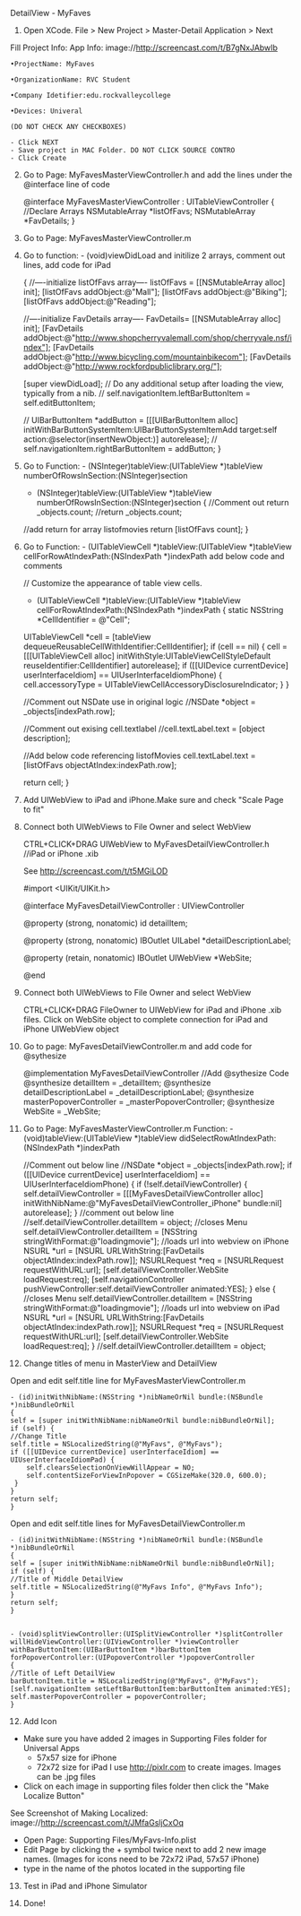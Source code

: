 DetailView - MyFaves

1) Open XCode. File > New Project > Master-Detail Application > Next

Fill Project Info:  App Info: image://http://screencast.com/t/B7gNxJAbwIb
    
    •ProjectName: MyFaves
    
    •OrganizationName: RVC Student
    
    •Company Idetifier:edu.rockvalleycollege
    
    •Devices: Univeral
    
    (DO NOT CHECK ANY CHECKBOXES)
    
    - Click NEXT
    - Save project in MAC Folder. DO NOT CLICK SOURCE CONTRO
    - Click Create

2) Go to Page: MyFavesMasterViewController.h and add the lines under the @interface line of code

     @interface MyFavesMasterViewController : UITableViewController
    {
    //Declare Arrays
    NSMutableArray *listOfFavs;
    NSMutableArray *FavDetails;
    }


3) Go to Page: MyFavesMasterViewController.m


4) Go to function: - (void)viewDidLoad and initilize 2 arrays, comment out lines, add code for iPad

    {
    //—-initialize  listOfFavs array—-
    listOfFavs = [[NSMutableArray alloc] init];
    [listOfFavs addObject:@"Mall"];
    [listOfFavs addObject:@"Biking"];
    [listOfFavs addObject:@"Reading"];
    
    //—-initialize  FavDetails array—-
    FavDetails= [[NSMutableArray alloc] init];
    [FavDetails addObject:@"http://www.shopcherryvalemall.com/shop/cherryvale.nsf/index"];
    [FavDetails addObject:@"http://www.bicycling.com/mountainbikecom"];
    [FavDetails addObject:@"http://www.rockfordpubliclibrary.org/"];
    
    [super viewDidLoad];
    // Do any additional setup after loading the view, typically from a nib.
    // self.navigationItem.leftBarButtonItem = self.editButtonItem;

    // UIBarButtonItem *addButton = [[[UIBarButtonItem alloc] initWithBarButtonSystemItem:UIBarButtonSystemItemAdd target:self action:@selector(insertNewObject:)] autorelease];
    // self.navigationItem.rightBarButtonItem = addButton;
    } 

4) Go to Function: - (NSInteger)tableView:(UITableView *)tableView numberOfRowsInSection:(NSInteger)section

    - (NSInteger)tableView:(UITableView *)tableView numberOfRowsInSection:(NSInteger)section
    {
    //Comment out return _objects.count;
    //return _objects.count;

    //add return for array listofmovies
    return [listOfFavs count];
    }

5) Go to Function: - (UITableViewCell *)tableView:(UITableView *)tableView cellForRowAtIndexPath:(NSIndexPath *)indexPath add below code and comments

    // Customize the appearance of table view cells.
    - (UITableViewCell *)tableView:(UITableView *)tableView cellForRowAtIndexPath:(NSIndexPath *)indexPath
    {
    static NSString *CellIdentifier = @"Cell";

    UITableViewCell *cell = [tableView dequeueReusableCellWithIdentifier:CellIdentifier];
    if (cell == nil) {
        cell = [[[UITableViewCell alloc] initWithStyle:UITableViewCellStyleDefault reuseIdentifier:CellIdentifier] autorelease];
        if ([[UIDevice currentDevice] userInterfaceIdiom] == UIUserInterfaceIdiomPhone) {
            cell.accessoryType = UITableViewCellAccessoryDisclosureIndicator;
        }
    }

    //Comment out NSDate use in original logic
    //NSDate *object = _objects[indexPath.row];

    //Comment out exising cell.textlabel
    //cell.textLabel.text = [object description];

    //Add below code referencing listofMovies
    cell.textLabel.text = [listOfFavs objectAtIndex:indexPath.row];

    return cell;
    }


6) Add UIWebView to iPad and iPhone.Make sure and check "Scale Page to fit"

7) Connect both UIWebViews to File Owner and select WebView

   CTRL+CLICK+DRAG UIWebView to MyFavesDetailViewController.h //iPad or iPhone .xib

   See http://screencast.com/t/t5MGiLOD

    #import <UIKit/UIKit.h>

    @interface MyFavesDetailViewController : UIViewController <UISplitViewControllerDelegate>

    @property (strong, nonatomic) id detailItem;

    @property (strong, nonatomic) IBOutlet UILabel *detailDescriptionLabel;

    @property (retain, nonatomic) IBOutlet UIWebView *WebSite;

    @end

8) Connect both UIWebViews to File Owner and select WebView

   CTRL+CLICK+DRAG FileOwner to UIWebView for iPad and iPhone .xib files.
   Click on WebSite object to complete connection for iPad and iPhone UIWebView object

9) Go to page: MyFavesDetailViewController.m and add code for @sythesize

    @implementation MyFavesDetailViewController
    //Add @sythesize Code
    @synthesize detailItem = _detailItem;
    @synthesize detailDescriptionLabel = _detailDescriptionLabel;
    @synthesize masterPopoverController = _masterPopoverController;
    @synthesize WebSite = _WebSite;

10) Go to Page: MyFavesMasterViewController.m
Function: - (void)tableView:(UITableView *)tableView didSelectRowAtIndexPath:(NSIndexPath *)indexPath

    //Comment out below line
    //NSDate *object = _objects[indexPath.row];
    if ([[UIDevice currentDevice] userInterfaceIdiom] == UIUserInterfaceIdiomPhone) {
    if (!self.detailViewController) {
        self.detailViewController = [[[MyFavesDetailViewController alloc] initWithNibName:@"MyFavesDetailViewController_iPhone" bundle:nil] autorelease];
    }
    //comment out below line
    //self.detailViewController.detailItem = object;
    //closes Menu
    self.detailViewController.detailItem =
    [NSString stringWithFormat:@"loadingmovie"];
    //loads url into webview on iPhone
    NSURL *url = [NSURL URLWithString:[FavDetails objectAtIndex:indexPath.row]];
    NSURLRequest *req = [NSURLRequest requestWithURL:url];
    [self.detailViewController.WebSite loadRequest:req];
    [self.navigationController pushViewController:self.detailViewController animated:YES];
    }
    else
    {
    //closes Menu
    self.detailViewController.detailItem =
    [NSString stringWithFormat:@"loadingmovie"];
    //loads url into webview on iPad
    NSURL *url = [NSURL URLWithString:[FavDetails objectAtIndex:indexPath.row]];
    NSURLRequest *req = [NSURLRequest requestWithURL:url];
    [self.detailViewController.WebSite loadRequest:req];
    }
    //self.detailViewController.detailItem = object;

11) Change titles of menu in MasterView and DetailView

Open and edit self.title line for MyFavesMasterViewController.m

    - (id)initWithNibName:(NSString *)nibNameOrNil bundle:(NSBundle *)nibBundleOrNil
    {
    self = [super initWithNibName:nibNameOrNil bundle:nibBundleOrNil];
    if (self) {
    //Change Title
    self.title = NSLocalizedString(@"MyFavs", @"MyFavs");
    if ([[UIDevice currentDevice] userInterfaceIdiom] == UIUserInterfaceIdiomPad) {
        self.clearsSelectionOnViewWillAppear = NO;
        self.contentSizeForViewInPopover = CGSizeMake(320.0, 600.0);
     }
    }
    return self;
    }

Open and edit self.title lines for MyFavesDetailViewController.m

    - (id)initWithNibName:(NSString *)nibNameOrNil bundle:(NSBundle *)nibBundleOrNil
    {
    self = [super initWithNibName:nibNameOrNil bundle:nibBundleOrNil];
    if (self) {
    //Title of Middle DetailView
    self.title = NSLocalizedString(@"MyFavs Info", @"MyFavs Info");
    }
    return self;
    }


    - (void)splitViewController:(UISplitViewController *)splitController willHideViewController:(UIViewController *)viewController withBarButtonItem:(UIBarButtonItem *)barButtonItem forPopoverController:(UIPopoverController *)popoverController
    {
    //Title of Left DetailView
    barButtonItem.title = NSLocalizedString(@"MyFavs", @"MyFavs");
    [self.navigationItem setLeftBarButtonItem:barButtonItem animated:YES];
    self.masterPopoverController = popoverController;
    }

12) Add Icon

- Make sure you have added 2 images in Supporting Files folder for Universal Apps
  * 57x57 size for iPhone
  * 72x72 size for iPad
  I use http://pixlr.com to create images. Images can be .jpg files
- Click on each image in supporting files folder then click the "Make Localize Button"

See Screenshot of Making Localized: image://http://screencast.com/t/JMfaGsljCxOq

- Open Page: Supporting Files/MyFavs-Info.plist
- Edit Page by clicking the + symbol twice next to add 2 new image names.
  (Images for icons need to be 72x72 iPad, 57x57 iPhone)
- type in the name of the photos located in the supporting file

13) Test in iPad and iPhone Simulator

14) Done!

